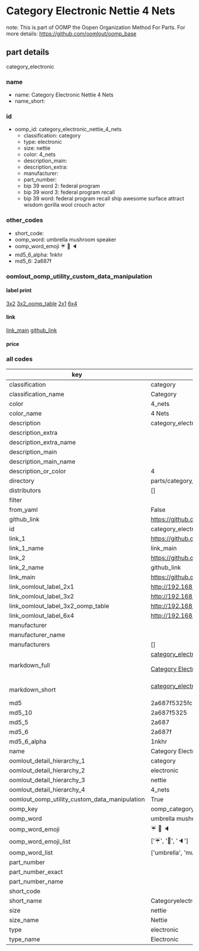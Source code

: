 # Category Electronic Nettie 4 Nets  

note: This is part of OOMP the Oopen Organization Method For Parts. For more details: https://github.com/oomlout/oomp_base

##  part details



category_electronic

### name
* name: Category Electronic Nettie 4 Nets
* name_short: 
### id
* oomp_id: category_electronic_nettie_4_nets
  * classification: category
  * type: electronic
  * size: nettie
  * color: 4_nets
  * description_main: 
  * description_extra: 
  * manufacturer: 
  * part_number: 
  * bip 39 word 2: federal program
  * bip 39 word 3: federal program recall
  * bip 39 word: federal program recall ship awesome surface attract wisdom gorilla wool crouch actor

### other_codes
* short_code: 
* oomp_word: umbrella mushroom speaker
* oomp_word_emoji :umbrella: :mushroom: :speaker:
* md5_6_alpha: 1nkhr
* md5_6: 2a687f






### oomlout_oomp_utility_custom_data_manipulation
#### label print
[3x2](http://192.168.1.245:1112/?label=oomp%201nkhr)
[3x2_oomp_table](http://192.168.1.107:1112/?label=oomp%201nkhr)
[2x1](http://192.168.1.242:1112/?label=oomp%201nkhr)
[6x4](http://192.168.1.55:1112/?label=oomp%201nkhr)    

#### link

[link_main](https://github.com/oomlout/oomlout_oomp_current_version_messy/tree/main/parts/category_electronic_nettie_4_nets) [github_link](https://github.com/oomlout/oomlout_oomp_part_src/tree/main/parts/category_electronic_nettie_4_nets)                             

#### price







### all codes 
| key | value |  
| --- | --- |  
| classification | category |  
| classification_name | Category |  
| color | 4_nets |  
| color_name | 4 Nets |  
| description | category_electronic |  
| description_extra |  |  
| description_extra_name |  |  
| description_main |  |  
| description_main_name |  |  
| description_or_color | 4  |  
| directory | parts/category_electronic_nettie_4_nets |  
| distributors | [] |  
| filter |  |  
| from_yaml | False |  
| github_link | https://github.com/oomlout/oomlout_oomp_part_src/tree/main/parts/category_electronic_nettie_4_nets |  
| id | category_electronic_nettie_4_nets |  
| link_1 | https://github.com/oomlout/oomlout_oomp_current_version_messy/tree/main/parts/category_electronic_nettie_4_nets |  
| link_1_name | link_main |  
| link_2 | https://github.com/oomlout/oomlout_oomp_part_src/tree/main/parts/category_electronic_nettie_4_nets |  
| link_2_name | github_link |  
| link_main | https://github.com/oomlout/oomlout_oomp_current_version_messy/tree/main/parts/category_electronic_nettie_4_nets |  
| link_oomlout_label_2x1 | http://192.168.1.242:1112/?label=oomp%201nkhr |  
| link_oomlout_label_3x2 | http://192.168.1.245:1112/?label=oomp%201nkhr |  
| link_oomlout_label_3x2_oomp_table | http://192.168.1.107:1112/?label=oomp%201nkhr |  
| link_oomlout_label_6x4 | http://192.168.1.55:1112/?label=oomp%201nkhr |  
| manufacturer |  |  
| manufacturer_name |  |  
| manufacturers | [] |  
| markdown_full | [category_electronic_nettie_4_nets](https://github.com/oomlout/oomlout_oomp_current_version_messy/tree/main/parts/category_electronic_nettie_4_nets)<br>[](https://github.com/oomlout/oomlout_oomp_current_version_messy/tree/main/parts/category_electronic_nettie_4_nets)<br>[Category Electronic Nettie 4 Nets](https://github.com/oomlout/oomlout_oomp_current_version_messy/tree/main/parts/category_electronic_nettie_4_nets)<br><br> |  
| markdown_short | [category_electronic_nettie_4_nets](https://github.com/oomlout/oomlout_oomp_current_version_messy/tree/main/parts/category_electronic_nettie_4_nets)<br><br> |  
| md5 | 2a687f5325fc41db68884c6166eafaa3 |  
| md5_10 | 2a687f5325 |  
| md5_5 | 2a687 |  
| md5_6 | 2a687f |  
| md5_6_alpha | 1nkhr |  
| name | Category Electronic Nettie 4 Nets |  
| oomlout_detail_hierarchy_1 | category |  
| oomlout_detail_hierarchy_2 | electronic |  
| oomlout_detail_hierarchy_3 | nettie |  
| oomlout_detail_hierarchy_4 | 4_nets |  
| oomlout_oomp_utility_custom_data_manipulation | True |  
| oomp_key | oomp_category_electronic_nettie_4_nets |  
| oomp_word | umbrella mushroom speaker |  
| oomp_word_emoji | :umbrella: :mushroom: :speaker: |  
| oomp_word_emoji_list | [':umbrella:', ':mushroom:', ':speaker:'] |  
| oomp_word_list | ['umbrella', 'mushroom', 'speaker'] |  
| part_number |  |  
| part_number_exact |  |  
| part_number_name |  |  
| short_code |  |  
| short_name | Categoryelectronic |  
| size | nettie |  
| size_name | Nettie |  
| type | electronic |  
| type_name | Electronic |  
